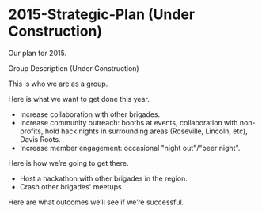2015-Strategic-Plan (Under Construction)
===================

Our plan for 2015.

Group Description (Under Construction)

This is who we are as a group.


Here is what we want to get done this year.
- Increase collaboration with other brigades.
- Increase community outreach: booths at events, collaboration with non-profits, hold hack nights in surrounding areas (Roseville, Lincoln, etc), Davis Roots.
- Increase member engagement: occasional "night out"/"beer night".

Here is how we’re going to get there.
- Host a hackathon with other brigades in the region.
- Crash other brigades' meetups.

Here are what outcomes we’ll see if we’re successful.
